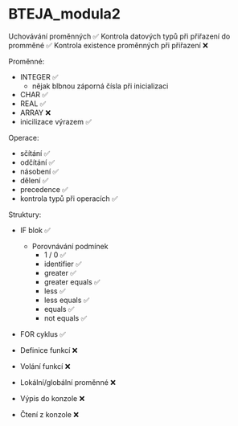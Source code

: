 # BTEJA_modula2
Uchovávání proměnných ✅
Kontrola datových typů při přiřazení do promměné ✅
Kontrola existence proměnných při přiřazení ❌


Proměnné:
  - INTEGER ✅
      - nějak blbnou záporná čísla při inicializaci
  - CHAR ✅
  - REAL ✅
  - ARRAY ❌
  - inicilizace výrazem ✅

Operace:
  - sčítání ✅
  - odčítání ✅
  - násobení ✅
  - dělení ✅
  - precedence ✅
  - kontrola typů při operacích ✅

Struktury:
  -  IF blok ✅
      - Porovnávání podmínek
          - 1 / 0 ✅
          - identifier ✅
          - greater ✅
          - greater equals ✅
          - less ✅
          - less equals ✅
          - equals ✅
          - not equals ✅
        
  -  FOR cyklus ✅
  -  Definice funkcí ❌
  -  Volání funkcí ❌
  -  Lokální/globální proměnné ❌
  -  Výpis do konzole ❌
  -  Čtení z konzole ❌
    
